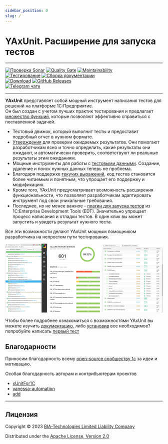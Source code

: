 ```yaml
---
sidebar_position: 0
slug: /
---
```


# YAxUnit. Расширение для запуска тестов

----

[![Проверка Sonar](https://github.com/bia-technologies/yaxunit/actions/workflows/sonar-qube-analysis.yml/badge.svg)](https://github.com/bia-technologies/yaxunit/actions/workflows/sonar-qube-analysis.yml)
[![Quality Gate](https://sonar.openbsl.ru/api/project_badges/measure?project=yaxunit&metric=alert_status)](https://sonar.openbsl.ru/dashboard?id=yaxunit)
[![Maintainability](https://sonar.openbsl.ru/api/project_badges/measure?project=yaxunit&metric=sqale_rating)](https://sonar.openbsl.ru/dashboard?id=yaxunit)  
[![Тестирование](https://github.com/bia-technologies/yaxunit/actions/workflows/perform-tests.yml/badge.svg)](https://github.com/bia-technologies/yaxunit/actions/workflows/perform-tests.yml)
[![Сборка документации](https://github.com/bia-technologies/yaxunit/actions/workflows/deploy-documentation.yml/badge.svg)](https://github.com/bia-technologies/yaxunit/actions/workflows/deploy-documentation.yml)  
[![Download](https://img.shields.io/github/release/bia-technologies/yaxunit.svg?label=download&style=flat)](https://github.com/bia-technologies/yaxunit/releases/latest)
[![GitHub Releases](https://img.shields.io/github/downloads/bia-technologies/yaxunit/latest/total?style=flat-square)](https://github.com/bia-technologies/yaxunit/releases)  
[![Telegram чате](images/telegram.svg)](https://t.me/BIAOpenTools/12)

----

**YAxUnit** представляет собой мощный инструмент написания тестов для решений на платформе 1С:Предприятие.  
Он был создан с учетом лучших практик тестирования и предлагает [множество функций](/docs/features/), которые позволяют эффективно справиться с поставленной задачей.

* Тестовый движок, который выполнит тесты и предоставит подробный отчет в нужном формате.
* [Утверждения](/docs/features/assertions/) для проверки ожидаемых результатов. Они помогают разработчикам ясно и точно определить, какие результаты они ожидают, и автоматически проверить, соответствуют ли реальные результаты этим ожиданиям.
* Мощные инструменты для работы с [тестовыми данными](/docs/features/test-data/). Создание, удаление и поиск нужных данных теперь не проблема.
* Благодаря поддержке [текучих выражений](/docs/getting-started/fluent-api), код тестов становится более читаемым и понятным, что упрощает его поддержку и модификацию.
* Кроме того, YAxUnit предусматривает возможность расширения функциональности, что позволяет разработчикам адаптировать инструмент под свои уникальные требования.
* Последнее, но не менее важное - [плагин для запуска тестов](/docs/getting-started/edt-plugin/) из 1С:Enterprise Development Tools (EDT). Значительно упрощает процесс написания и отладки тестов. В один клик вы может запустить и увидеть результат нужного теста.

Все эти возможности делают YAxUnit мощным помощником разработчика на непростом пути тестирования.

![Отчет о тестировании](images/reports.png)

Чтобы более подробнее ознакомиться с возможностями YAxUnit вы можете изучить [документацию](/docs/features), либо [установив](/docs/getting-started/install) все необходимое? попробуйте написать [первый тест](/docs/getting-started/first-test)

## Благодарности

Приносим благодарность всему [open-source сообществу 1с](https://github.com/topics/1c-enterprise) за идеи и мотивацию.

Особая благодарность авторам и контрибьютерам проектов

- [xUnitFor1C](https://github.com/xDrivenDevelopment/xUnitFor1C/graphs/contributors)
- [vanessa-automation](https://github.com/Pr-Mex/vanessa-automation/graphs/contributors)
- [add](https://github.com/vanessa-opensource/add/graphs/contributors)

---

## Лицензия

Copyright © 2023 [BIA-Technologies Limited Liability Company](http://bia-tech.ru/)

Distributed under the [Apache License, Version 2.0](http://www.apache.org/licenses/LICENSE-2.0.html)
